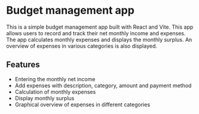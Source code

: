 # Budget management app

This is a simple budget management app built with React and Vite. This app allows users to record and track their net monthly income and expenses. The app calculates monthly expenses and displays the monthly surplus. An overview of expenses in various categories is also displayed.

## Features

- Entering the monthly net income
- Add expenses with description, category, amount and payment method
- Calculation of monthly expenses
- Display monthly surplus
- Graphical overview of expenses in different categories
